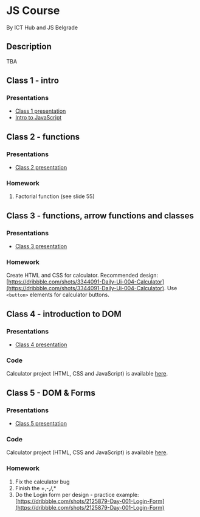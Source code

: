 # JS Course

By ICT Hub and JS Belgrade

## Description

TBA

## Class 1 - intro

### Presentations

- [Class 1 presentation](./presentations/class1.pdf)
- [Intro to JavaScript](https://speakerdeck.com/slobodan/osnove-javascripta)

## Class 2 - functions

### Presentations

- [Class 2 presentation](./presentations/class2.pdf)

### Homework

1. Factorial function (see slide 55)

## Class 3 - functions, arrow functions and classes

### Presentations

- [Class 3 presentation](./presentations/class3.pdf)

### Homework

Create HTML and CSS for calculator. Recommended design: [https://dribbble.com/shots/3344091-Daily-Ui-004-Calculator](https://dribbble.com/shots/3344091-Daily-Ui-004-Calculator). Use `<button>` elements for calculator buttons.

## Class 4 - introduction to DOM

### Presentations

- [Class 4 presentation](./presentations/class4.pdf)

### Code

Calculator project (HTML, CSS and JavaScript) is available [here](exercises/class4).

## Class 5 - DOM & Forms

### Presentations

- [Class 5 presentation](./presentations/class5.pdf)

### Code

Calculator project (HTML, CSS and JavaScript) is available [here](exercises/class5).

### Homework
1. Fix the calculator bug
2. Finish the +,-,/,*
3. Do the Login form per design - practice example: [https://dribbble.com/shots/2125879-Day-001-Login-Form](https://dribbble.com/shots/2125879-Day-001-Login-Form)